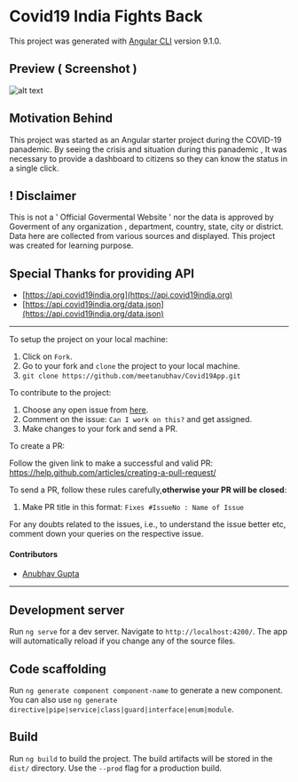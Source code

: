 # Covid19 India Fights Back

This project was generated with [Angular CLI](https://github.com/angular/angular-cli) version 9.1.0.

## Preview ( Screenshot )
![alt text](https://meetanubhav.github.io/Covid19App/webpreview_2.jpg)

## Motivation Behind

This project was started as an Angular starter project during the COVID-19 panademic. 
By seeing the crisis and situation during this panademic , It was necessary to provide a dashboard to citizens so they can know the status in a single click.

## ! Disclaimer

This is not a ' Official Govermental Website ' nor the data is approved by Goverment of any organization , department, country, state, city  or district.
Data here are collected from various sources and displayed.
This project was created for learning purpose.

## Special Thanks for providing API

- [https://api.covid19india.org](https://api.covid19india.org)
- [https://api.covid19india.org/data.json](https://api.covid19india.org/data.json)

----------------------------------------------------------------------------------------------------------------
To setup the project on your local machine:

1. Click on `Fork`.
2. Go to your fork and `clone` the project to your local machine.
3. `git clone https://github.com/meetanubhav/Covid19App.git`

To contribute to the project:

1. Choose any open issue from [here](https://github.com/meetanubhav/Covid19App/issues). 
2. Comment on the issue: `Can I work on this?` and get assigned.
3. Make changes to your fork and send a PR.

To create a PR:

Follow the given link to make a successful and valid PR: https://help.github.com/articles/creating-a-pull-request/

To send a PR, follow these rules carefully,**otherwise your PR will be closed**:

1. Make PR title in this format: `Fixes #IssueNo : Name of Issue`

For any doubts related to the issues, i.e., to understand the issue better etc, comment down your queries on the respective issue.




#### Contributors 
- [Anubhav Gupta](https://github.com/meetanubhav)

---------------------------------------------------------------------------------------------------------------


## Development server

Run `ng serve` for a dev server. Navigate to `http://localhost:4200/`. The app will automatically reload if you change any of the source files.

## Code scaffolding

Run `ng generate component component-name` to generate a new component. You can also use `ng generate directive|pipe|service|class|guard|interface|enum|module`.

## Build

Run `ng build` to build the project. The build artifacts will be stored in the `dist/` directory. Use the `--prod` flag for a production build.

<!-- ## Running unit tests

Run `ng test` to execute the unit tests via [Karma](https://karma-runner.github.io).

## Running end-to-end tests

Run `ng e2e` to execute the end-to-end tests via [Protractor](http://www.protractortest.org/).

## Further help

To get more help on the Angular CLI use `ng help` or go check out the [Angular CLI README](https://github.com/angular/angular-cli/blob/master/README.md). -->
